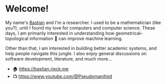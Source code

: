 # Welcome! 

My name's [Bastian](https://bastian.rieck.me) and I'm a researcher. I used to be a mathematician (like you?), until I found my love for computers and computer science. These days, I am primarily interested in understanding how geometrical–topological information 🍩 can improve machine learning.

Other than that, I am interested in building better academic systems, and help people navigate this jungle. I also enjoy general discussions on software development, literature, and much more...

- 🏠 https://bastian.rieck.me
- 📺 https://www.youtube.com/@Pseudomanifold
